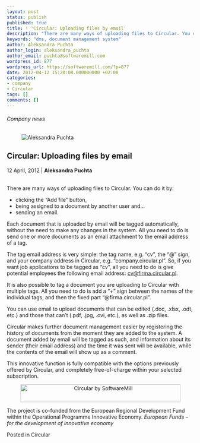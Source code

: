 ```yaml
---
layout: post
status: publish
published: true
title: ! 'Circular: Uploading files by email'
description: "There are many ways of uploading files to Circular. You can do it by:"
keywords: "dms, document management system"
author: Aleksandra Puchta
author_login: aleksandra_puchta
author_email: puchta@softwaremill.com
wordpress_id: 877
wordpress_url: https://softwaremill.com/?p=877
date: 2012-04-12 15:20:08.000000000 +02:00
categories:
- company
- Circular
tags: []
comments: []
---
```


<h6>Company news</h6>
<div class="post-header clearfix">
<figure><div class="image"><img src="https://softwaremill.com/wp-content/uploads/2013/04/puchta.jpg" alt="Aleksandra Puchta"></div></figure><div class="title">
<h2 class="font-dark-blue font-normal">Circular: Uploading files by email</h2>12 April, 2012 | <b>Aleksandra Puchta</b><br><br>
</div>
</div>
<div class="post-rows"><div class="text">
<p id="Postyarchiwalne-Circular:Uploadingfilesbyemail">There are many ways of uploading files to Circular. You can do it by:</p>
<ul>
<li>clicking the “Add file” button,</li>
<li>being assigned to a document by another user and…</li>
<li>sending an email.</li>
</ul>
<p>Each document that is uploaded by email will be tagged automatically, without the need to make any changes in the system. All you need to do is send one or more documents as an email attachment to the email address of a tag.</p>
<p>The tag email address is very simple: the tag name, e.g. “cv”, the “@” sign, and your company address in Circular, e.g. “company.circular.pl”. So, if you want job applications to be tagged as “cv”, all you need to do is give potential employees the following email address: <a href="mailto:cv@firma.circular.pl" rel="nofollow">cv@firma.circular.pl</a>.</p>
<p>It is also possible to tag a document you are uploading to Circular with multiple tags. All you need to do is add a “+” sign between the names of the individual tags, and then the fixed part “@firma.circular.pl”.</p>
<p>You can use email to upload documents that can be edited (.doc, .xlsx, .odt, etc.) and those that can’t (.pdf, .jpg, .ovi, etc.), as well as .zip files.</p>
<p>Circular makes further document management easier by registering the history of documents from the moment they are added to the system. A document added by email will be tagged as such, and information about its sender (their email address) and the time it was sent will be available, while the contents of the email will show up as a comment.</p>
<p>This innovative function is fully compatible with the options previously offered by Circular, and completely free-of-charge within your selected subscription.</p>
<p align="center"><img title="Circular by SoftwareMill" alt="Circular by SoftwareMill" src="https://kiwi.softwaremill.com/download/attachments/24412402/image2013-7-1%2012%3A46%3A21.png?version=1&amp;modificationDate=1372761942212&amp;api=v2" width="431" height="48" data-image-src="/download/attachments/24412402/image2013-7-1%2012%3A46%3A21.png?version=1&amp;modificationDate=1372761942212&amp;api=v2"></p>
<p>The project is co-funded from the European Regional Development Fund within the Operational Programme Innovative Economy. <em>European Funds – for the development of innovative economy</em></p>
</div></div>
<div class="post-footer">Posted in Circular</div>
